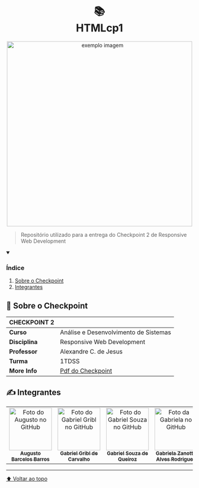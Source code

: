 <h1 align="center">
📚<br>HTMLcp1
</h1>

<p align="center">
<img src="img/Fiaplogo.jpg" alt="exemplo imagem" width=500>
</p>

> Repositório utilizado para a entrega do Checkpoint 2 de Responsive Web Development

<details open>
  <summary><h3><strong>Índice</strong></h3></summary>
  <ol>
    <li><a href="#sobre">Sobre o Checkpoint</a></li>
    <li><a href="#autores">Integrantes</a></li>
  </ol>
</details>

<h2 name="sobre">📖 Sobre o Checkpoint</h2>

| **CHECKPOINT 2** |                                       |
| ---------------- | ------------------------------------- |
| **Curso**        | Análise e Desenvolvimento de Sistemas |
| **Disciplina**   | Responsive Web Development            |
| **Professor**    | Alexandre C. de Jesus                 |
| **Turma**        | 1TDSS                                 |
| **More Info**    | [Pdf do Checkpoint](pdf/cp1.pdf)      |

<h2 name="autores">✍️ Integrantes</h2>
<table>
  <tr>
    <td align="center">
      <a href="https://github.com/Asteriuz">
        <img src="https://avatars.githubusercontent.com/u/89879115?v=4" width="115px;" alt="Foto do Augusto no GitHub"/><br>
        <sub>
          <strong>Augusto Barcelos Barros</strong>
        </sub>
      </a>
    </td>
    <td align="center">
      <a href="https://github.com/gribl88">
        <img src="https://avatars.githubusercontent.com/u/126920453?v=4" width="115px;" alt="Foto do Gabriel Gribl no GitHub"/><br>
        <sub>
          <strong>Gabriel Gribl de Carvalho</strong>
        </sub>
      </a>
    </td>
    <td align="center">
      <a href="https://github.com/GabrielSouzaQ">
        <img src="https://avatars.githubusercontent.com/u/126726456?v=4" width="115px;" alt="Foto do Gabriel Souza no GitHub"/><br>
        <sub>
          <strong>Gabriel Souza de Queiroz</strong>
        </sub>
      </a>
    </td>
    <td align="center">
      <a href="https://github.com/GabsBecca">
        <img src="https://avatars.githubusercontent.com/u/126920756?v=4" width="115px;" alt="Foto da Gabriela no GitHub"/><br>
        <sub>
          <strong>Gabriela Zanotto Alves Rodrigues</strong>
        </sub>
      </a>
  </tr>
</table>

---

[⬆ Voltar ao topo](#HTMLcp1)
